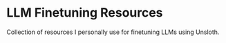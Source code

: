 # LLM Finetuning Resources

Collection of resources I personally use for finetuning LLMs using Unsloth.